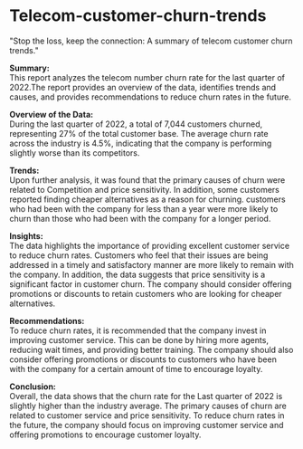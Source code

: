 # Telecom-customer-churn-trends
"Stop the loss, keep the connection: A summary of telecom customer churn trends."

**Summary:**<br> 
This report analyzes the telecom number churn rate for the last quarter of 2022.The report provides an overview of the data, identifies trends and causes, and provides recommendations to reduce churn rates in the future.

**Overview of the Data:**<br> 
During the last quarter of 2022, a total of 7,044 customers churned, representing 27% of the total customer base. The average churn rate across the industry is 4.5%, indicating that the company is performing slightly worse than its competitors.

**Trends:**<br> 
Upon further analysis, it was found that the primary causes of churn were related to Competition and price sensitivity. In addition, some customers reported finding cheaper alternatives as a reason for churning.
customers who had been with the company for less than a year were more likely to churn than those who had been with the company for a longer period.

**Insights:**<br> 
The data highlights the importance of providing excellent customer service to reduce churn rates. Customers who feel that their issues are being addressed in a timely and satisfactory manner are more likely to remain with the company. In addition, the data suggests that price sensitivity is a significant factor in customer churn. The company should consider offering promotions or discounts to retain customers who are looking for cheaper alternatives.

**Recommendations:**<br> 
To reduce churn rates, it is recommended that the company invest in improving customer service. This can be done by hiring more agents, reducing wait times, and providing better training. The company should also consider offering promotions or discounts to customers who have been with the company for a certain amount of time to encourage loyalty.

**Conclusion:**<br> 
Overall, the data shows that the churn rate for the Last quarter of 2022 is slightly higher than the industry average. The primary causes of churn are related to customer service and price sensitivity. To reduce churn rates in the future, the company should focus on improving customer service and offering promotions to encourage customer loyalty.
